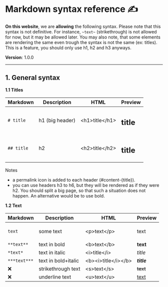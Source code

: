 <h1 class="display-6 fw400 text-center pe-4 pb-2">
<b>Markdown syntax reference ✍️ </b>
</h1>

<div class="lead fw400 mt-3">

**On this website**, we are **allowing** the following syntax. Please note that this syntax is not definitive. For instance, `~text~` (strikethrough) is not allowed for now, but it may be allowed later. You may also note, that some elements are rendering the same even trough the syntax is not the same (ex: titles). This is a feature, you should only use h1, h2 and h3 anyways.

**Version**: 1.0.0

---

## 1. General syntax

**1.1 Titles**

| Markdown | Description | HTML | Preview |
|----------|----------|----------|----------|
| `# title` | h1 (big header) | &lt;h1&gt;title&lt;/h1&gt; | <h2 class="display-6 fw-bold">title</h2> |
| `## title` | h2 | &lt;h2&gt;title&lt;/h2&gt; | <h2 class="h2">title</h2> |

Notes

* a permalink icon is added to each header (#content-{title}).
* you can use headers h3 to h6, but they will be rendered as if they were h2. You should split a big page, so that such a situation does not happen. An alternative would be to use bold.

**1.2 Text**

| Markdown | Description | HTML | Preview |
|----------|----------|----------|----------|
| `text` | some text | &lt;p&gt;text&lt;/p&gt; | <p>text</p> |
| `**text**` | text in bold | &lt;b&gt;text&lt;/b&gt; | <b>text</b>|
| `*text*` | text in italic | &lt;i&gt;title&lt;/i&gt; | 	<i>title</i> |
| `***text***` | text in bold+italic | &lt;b&gt;&lt;i&gt;title&lt;/i&gt;&lt;/b&gt; | <b><i>title</i></b> |
| ❌ | strikethrough text | &lt;s&gt;text&lt;/s&gt; | 	<s>text</s> |
| ❌ | underline text | &lt;u&gt;text&lt;/u&gt; | <u>text</u> |

</div>